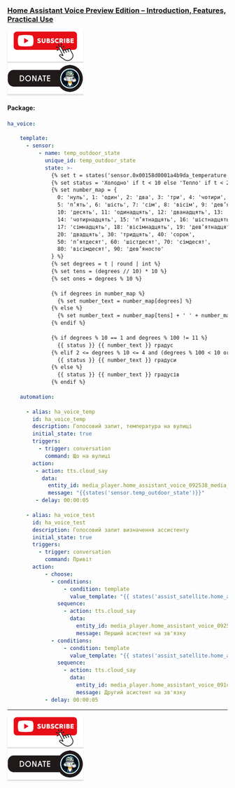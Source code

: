 ### [Home Assistant Voice Preview Edition – Introduction, Features, Practical Use](https://youtu.be/wBC7BpnxgTM)

<a href="https://www.youtube.com/channel/UCcq9onYHbs6go3kDpfBoqhg?sub_confirmation=1" target="_blank"><img src="https://raw.githubusercontent.com/kvazis/library/master/img/subscribe.png" alt="Subscribe" style="height: 71px !important;width: 174px !important;box-shadow: 0px 3px 2px 0px rgba(190, 190, 190, 0.5) !important;-webkit-box-shadow: 0px 3px 2px 0px rgba(190, 190, 190, 0.5) !important;" ></a>     
<a href="http://kvazis.link/donate" target="_blank"><img src="https://raw.githubusercontent.com/kvazis/library/master/img/donate.png" alt="Donate" style="height: 71px !important;width: 174px !important;box-shadow: 0px 3px 2px 0px rgba(190, 190, 190, 0.5) !important;-webkit-box-shadow: 0px 3px 2px 0px rgba(190, 190, 190, 0.5) !important;" ></a>


#### Package:  

```yaml
ha_voice:

    template:
      - sensor:
          - name: temp_outdoor_state
            unique_id: temp_outdoor_state
            state: >-
              {% set t = states('sensor.0x00158d0001a4b9da_temperature') | float %}
              {% set status = 'Холодно' if t < 10 else 'Тепло' if t < 25 else 'Спека' %}
              {% set number_map = {
                0: 'нуль', 1: 'один', 2: 'два', 3: 'три', 4: 'чотири',
                5: 'п’ять', 6: 'шість', 7: 'сім', 8: 'вісім', 9: 'дев’ять',
                10: 'десять', 11: 'одинадцять', 12: 'дванадцять', 13: 'тринадцять',
                14: 'чотирнадцять', 15: 'п’ятнадцять', 16: 'шістнадцять',
                17: 'сімнадцять', 18: 'вісімнадцять', 19: 'дев’ятнадцять',
                20: 'двадцять', 30: 'тридцять', 40: 'сорок',
                50: 'п’ятдесят', 60: 'шістдесят', 70: 'сімдесят',
                80: 'вісімдесят', 90: 'дев’яносто'
              } %}
              {% set degrees = t | round | int %}
              {% set tens = (degrees // 10) * 10 %}
              {% set ones = degrees % 10 %}
              
              {% if degrees in number_map %}
                {% set number_text = number_map[degrees] %}
              {% else %}
                {% set number_text = number_map[tens] + ' ' + number_map[ones] %}
              {% endif %}
    
              {% if degrees % 10 == 1 and degrees % 100 != 11 %}
                {{ status }} {{ number_text }} градус
              {% elif 2 <= degrees % 10 <= 4 and (degrees % 100 < 10 or degrees % 100 >= 20) %}
                {{ status }} {{ number_text }} градуси
              {% else %}
                {{ status }} {{ number_text }} градусів
              {% endif %}

    automation:

      - alias: ha_voice_temp
        id: ha_voice_temp
        description: Голосовий запит, температура на вулиці
        initial_state: true
        triggers:
          - trigger: conversation
            command: Що на вулиці
        action:
         - action: tts.cloud_say
           data:
             entity_id: media_player.home_assistant_voice_092538_media_player
             message: "{{states('sensor.temp_outdoor_state')}}"
         - delay: 00:00:05
         
      - alias: ha_voice_test
        id: ha_voice_test
        description: Голосовий запит визначення ассистенту
        initial_state: true
        triggers:
          - trigger: conversation
            command: Привіт
        action:
            - choose:
              - conditions:
                  - condition: template
                    value_template: "{{ states('assist_satellite.home_assistant_voice_092538_assist_satellite') != 'idle'}}"
                sequence:
                  - action: tts.cloud_say
                    data:
                      entity_id: media_player.home_assistant_voice_092538_media_player
                      message: Перший асистент на зв'язку
              - conditions:
                  - condition: template
                    value_template: "{{ states('assist_satellite.home_assistant_voice_091cce_assist_satellite') != 'idle'}}"
                sequence:
                  - action: tts.cloud_say
                    data:
                      entity_id: media_player.home_assistant_voice_091cce_media_player
                      message: Другий асистент на зв'язку
            - delay: 00:00:05
```


____
<a href="https://www.youtube.com/channel/UCcq9onYHbs6go3kDpfBoqhg?sub_confirmation=1" target="_blank"><img src="https://raw.githubusercontent.com/kvazis/library/master/img/subscribe.png" alt="Subscribe" style="height: 71px !important;width: 174px !important;box-shadow: 0px 3px 2px 0px rgba(190, 190, 190, 0.5) !important;-webkit-box-shadow: 0px 3px 2px 0px rgba(190, 190, 190, 0.5) !important;" ></a>     
<a href="http://kvazis.link/donate" target="_blank"><img src="https://raw.githubusercontent.com/kvazis/library/master/img/donate.png" alt="Donate" style="height: 71px !important;width: 174px !important;box-shadow: 0px 3px 2px 0px rgba(190, 190, 190, 0.5) !important;-webkit-box-shadow: 0px 3px 2px 0px rgba(190, 190, 190, 0.5) !important;" ></a>
